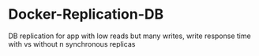 # Docker-Replication-DB
 DB replication for app with low reads but many writes, write response time with vs without n synchronous replicas
